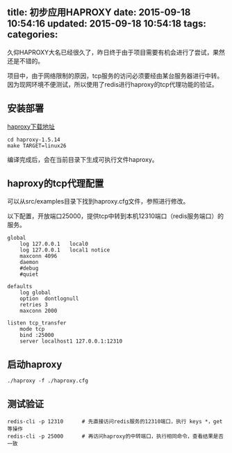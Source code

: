 title: 初步应用HAPROXY
date: 2015-09-18 10:54:16
updated: 2015-09-18 10:54:18
tags:
categories:
---
久仰HAPROXY大名已经很久了，昨日终于由于项目需要有机会进行了尝试，果然还是不错的。

项目中，由于网络限制的原因，tcp服务的访问必须要经由某台服务器进行中转。因为现网环境不便测试，所以使用了redis进行haproxy的tcp代理功能的验证。

## 安装部署

[haproxy下载地址](http://www.haproxy.org/download/1.5/src/)

```
cd haproxy-1.5.14
make TARGET=linux26
```

编译完成后，会在当前目录下生成可执行文件haproxy。

## haproxy的tcp代理配置

可以从src/examples目录下找到haproxy.cfg文件，参照进行修改。

以下配置，开放端口25000，提供tcp中转到本机12310端口（redis服务端口）的服务。

```
global
    log 127.0.0.1   local0
    log 127.0.0.1   local1 notice
    maxconn 4096
    daemon
    #debug
    #quiet

defaults
    log global
    option  dontlognull
    retries 3
    maxconn 2000

listen tcp_transfer
    mode tcp
    bind :25000
    server localhost1 127.0.0.1:12310
```


## 启动haproxy

```
./haproxy -f ./haproxy.cfg
```

## 测试验证

```
redis-cli -p 12310      # 先直接访问redis服务的12310端口，执行 keys *，get 等操作
redis-cli -p 25000      # 再访问haproxy的中转端口，执行相同命令，查看结果是否一致
```
